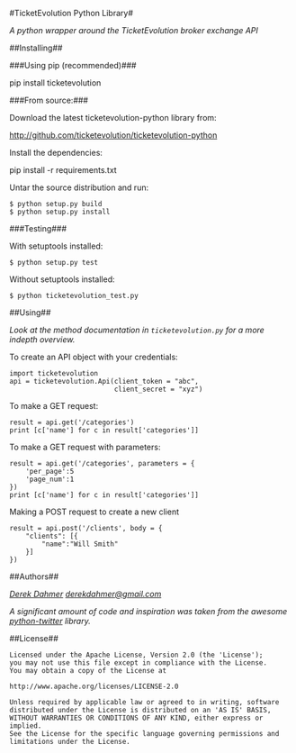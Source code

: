 #TicketEvolution Python Library#

_A python wrapper around the TicketEvolution broker exchange API_

##Installing##

###Using pip (recommended)###

pip install ticketevolution

###From source:###

Download the latest ticketevolution-python library from:

http://github.com/ticketevolution/ticketevolution-python

Install the dependencies:

pip install -r requirements.txt

Untar the source distribution and run:

    $ python setup.py build
    $ python setup.py install

###Testing###

With setuptools installed:

    $ python setup.py test

Without setuptools installed:

    $ python ticketevolution_test.py


##Using##

_Look at the method documentation in `ticketevolution.py` for a more indepth overview._

To create an API object with your credentials:

    import ticketevolution
    api = ticketevolution.Api(client_token = "abc",
                              client_secret = "xyz")

To make a GET request:

    result = api.get('/categories')
    print [c['name'] for c in result['categories']]

To make a GET request with parameters:

    result = api.get('/categories', parameters = {
        'per_page':5
        'page_num':1
    })
    print [c['name'] for c in result['categories']]

Making a POST request to create a new client

    result = api.post('/clients', body = {
        "clients": [{
            "name":"Will Smith"    
        }]
    })

##Authors##

*[Derek Dahmer](http://github.com/ddgromit) <derekdahmer@gmail.com>*

_A significant amount of code and inspiration was taken from the awesome [python-twitter](http://code.google.com/p/python-twitter/) library._

##License##
    
    Licensed under the Apache License, Version 2.0 (the 'License');
    you may not use this file except in compliance with the License.
    You may obtain a copy of the License at
    
    http://www.apache.org/licenses/LICENSE-2.0
    
    Unless required by applicable law or agreed to in writing, software
    distributed under the License is distributed on an 'AS IS' BASIS,
    WITHOUT WARRANTIES OR CONDITIONS OF ANY KIND, either express or implied.
    See the License for the specific language governing permissions and
    limitations under the License.

